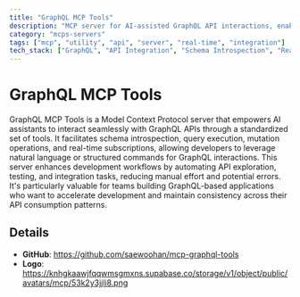```yaml
---
title: "GraphQL MCP Tools"
description: "MCP server for AI-assisted GraphQL API interactions, enabling query execution, schema exploration, and data manipulation."
category: "mcps-servers"
tags: ["mcp", "utility", "api", "server", "real-time", "integration"]
tech_stack: ["GraphQL", "API Integration", "Schema Introspection", "Real-time Subscriptions", "Data Querying"]
---
```


# GraphQL MCP Tools

GraphQL MCP Tools is a Model Context Protocol server that empowers AI assistants to interact seamlessly with GraphQL APIs through a standardized set of tools. It facilitates schema introspection, query execution, mutation operations, and real-time subscriptions, allowing developers to leverage natural language or structured commands for GraphQL interactions. This server enhances development workflows by automating API exploration, testing, and integration tasks, reducing manual effort and potential errors. It's particularly valuable for teams building GraphQL-based applications who want to accelerate development and maintain consistency across their API consumption patterns.

## Details

- **GitHub**: https://github.com/saewoohan/mcp-graphql-tools
- **Logo**: https://knhgkaawjfqqwmsgmxns.supabase.co/storage/v1/object/public/avatars/mcp/53k2y3jjli8.png
